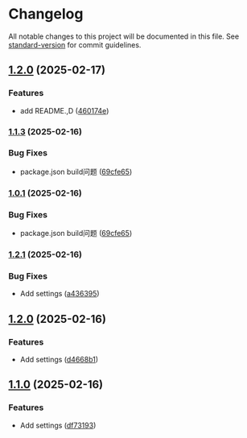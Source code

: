 # Changelog

All notable changes to this project will be documented in this file. See [standard-version](https://github.com/conventional-changelog/standard-version) for commit guidelines.

## [1.2.0](https://github.com/Loki2077/obsidian-auto-image-name/compare/1.1.3...1.2.0) (2025-02-17)


### Features

* add README.,D ([460174e](https://github.com/Loki2077/obsidian-auto-image-name/commit/460174eb72cb65006ebe5494971b62c70460f564))

### [1.1.3](https://github.com/Loki2077/obsidian-auto-image-name/compare/1.2.1...1.1.3) (2025-02-16)


### Bug Fixes

* package.json build问题 ([69cfe65](https://github.com/Loki2077/obsidian-auto-image-name/commit/69cfe655a84cc5b70a5ac19877b9cb0116d07971))

### [1.0.1](https://github.com/Loki2077/obsidian-auto-image-name/compare/1.2.1...1.0.1) (2025-02-16)


### Bug Fixes

* package.json build问题 ([69cfe65](https://github.com/Loki2077/obsidian-auto-image-name/commit/69cfe655a84cc5b70a5ac19877b9cb0116d07971))

### [1.2.1](https://github.com/Loki2077/obsidian-auto-image-name/compare/1.2.0...1.2.1) (2025-02-16)


### Bug Fixes

* Add settings ([a436395](https://github.com/Loki2077/obsidian-auto-image-name/commit/a4363955e87bec98db51f71ccf8811791faaa9fd))

## [1.2.0](https://github.com/Loki2077/obsidian-auto-image-name/compare/1.1.0...1.2.0) (2025-02-16)


### Features

* Add settings ([d4668b1](https://github.com/Loki2077/obsidian-auto-image-name/commit/d4668b139a6d321fc9af10c023b47a617d26926f))

## [1.1.0](https://github.com/Loki2077/obsidian-auto-image-name/compare/1.0.5...1.1.0) (2025-02-16)


### Features

* Add settings ([df73193](https://github.com/Loki2077/obsidian-auto-image-name/commit/df731937e8365e71cbf80891430fd89e682c812f))
